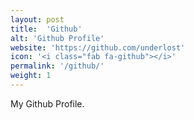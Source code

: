 ```yaml
---
layout: post
title:  'Github'
alt: 'Github Profile'
website: 'https://github.com/underlost'
icon: '<i class="fab fa-github"></i>'
permalink: '/github/'
weight: 1
---
```


My Github Profile.
